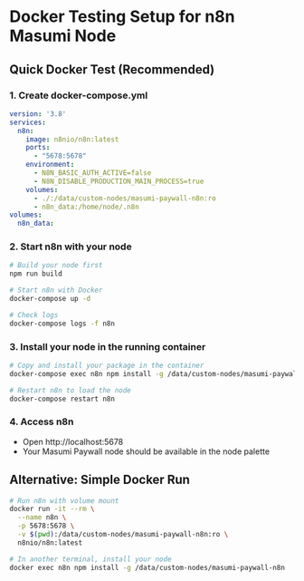 # Docker Testing Setup for n8n Masumi Node

## Quick Docker Test (Recommended)

### 1. Create docker-compose.yml
```yaml
version: '3.8'
services:
  n8n:
    image: n8nio/n8n:latest
    ports:
      - "5678:5678"
    environment:
      - N8N_BASIC_AUTH_ACTIVE=false
      - N8N_DISABLE_PRODUCTION_MAIN_PROCESS=true
    volumes:
      - ./:/data/custom-nodes/masumi-paywall-n8n:ro
      - n8n_data:/home/node/.n8n
volumes:
  n8n_data:
```

### 2. Start n8n with your node
```bash
# Build your node first
npm run build

# Start n8n with Docker
docker-compose up -d

# Check logs
docker-compose logs -f n8n
```

### 3. Install your node in the running container
```bash
# Copy and install your package in the container
docker-compose exec n8n npm install -g /data/custom-nodes/masumi-paywall-n8n

# Restart n8n to load the node
docker-compose restart n8n
```

### 4. Access n8n
- Open http://localhost:5678
- Your Masumi Paywall node should be available in the node palette

## Alternative: Simple Docker Run

```bash
# Run n8n with volume mount
docker run -it --rm \
  --name n8n \
  -p 5678:5678 \
  -v $(pwd):/data/custom-nodes/masumi-paywall-n8n:ro \
  n8nio/n8n:latest

# In another terminal, install your node
docker exec n8n npm install -g /data/custom-nodes/masumi-paywall-n8n
```